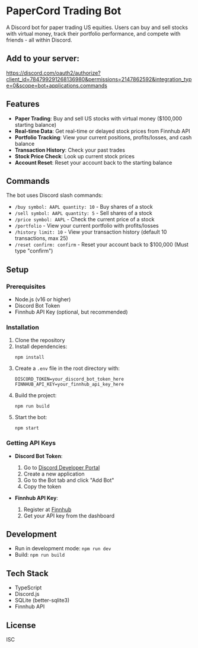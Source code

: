 # PaperCord Trading Bot

A Discord bot for paper trading US equities. Users can buy and sell stocks with virtual money, track their portfolio performance, and compete with friends - all within Discord.

## Add to your server:

https://discord.com/oauth2/authorize?client_id=784799291268136980&permissions=2147862592&integration_type=0&scope=bot+applications.commands

## Features

- **Paper Trading**: Buy and sell US stocks with virtual money ($100,000 starting balance)
- **Real-time Data**: Get real-time or delayed stock prices from Finnhub API
- **Portfolio Tracking**: View your current positions, profits/losses, and cash balance
- **Transaction History**: Check your past trades
- **Stock Price Check**: Look up current stock prices
- **Account Reset**: Reset your account back to the starting balance

## Commands

The bot uses Discord slash commands:

- `/buy symbol: AAPL quantity: 10` - Buy shares of a stock
- `/sell symbol: AAPL quantity: 5` - Sell shares of a stock
- `/price symbol: AAPL` - Check the current price of a stock
- `/portfolio` - View your current portfolio with profits/losses
- `/history limit: 10` - View your transaction history (default 10 transactions, max 25)
- `/reset confirm: confirm` - Reset your account back to $100,000 (Must type "confirm")

## Setup

### Prerequisites

- Node.js (v16 or higher)
- Discord Bot Token
- Finnhub API Key (optional, but recommended)

### Installation

1. Clone the repository
2. Install dependencies:
   ```
   npm install
   ```
3. Create a `.env` file in the root directory with:
   ```
   DISCORD_TOKEN=your_discord_bot_token_here
   FINNHUB_API_KEY=your_finnhub_api_key_here
   ```
4. Build the project:
   ```
   npm run build
   ```
5. Start the bot:
   ```
   npm start
   ```

### Getting API Keys

- **Discord Bot Token**: 
  1. Go to [Discord Developer Portal](https://discord.com/developers/applications)
  2. Create a new application
  3. Go to the Bot tab and click "Add Bot"
  4. Copy the token

- **Finnhub API Key**:
  1. Register at [Finnhub](https://finnhub.io/)
  2. Get your API key from the dashboard

## Development

- Run in development mode: `npm run dev`
- Build: `npm run build`

## Tech Stack

- TypeScript
- Discord.js
- SQLite (better-sqlite3)
- Finnhub API

## License

ISC